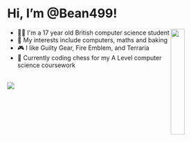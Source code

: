 # Hi, I’m @Bean499!
<img src="https://github.com/Bean499/startpage/blob/master/cat.gif" width=25% height=25% align="right">
<ul>
  <li>🧑‍🎓 I'm a 17 year old British computer science student</li>
  <li>👀 My interests include computers, maths and baking</li>
  <li>🎮 I like Guilty Gear, Fire Emblem, and Terraria</li>
  <li>🌱 Currently coding chess for my A Level computer science coursework</li>
</ul>
<br>
<img src="https://github.com/Bean499/profile-stats/blob/master/generated/languages.svg">
<!---
Bean499/Bean499 is a ✨ special ✨ repository because its `README.md` (this file) appears on your GitHub profile.
You can click the Preview link to take a look at your changes.
--->

